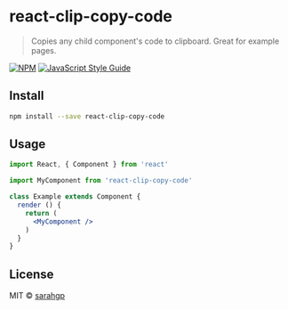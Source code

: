 # react-clip-copy-code

> Copies any child component&#x27;s code to clipboard. Great for example pages.

[![NPM](https://img.shields.io/npm/v/react-clip-copy-code.svg)](https://www.npmjs.com/package/react-clip-copy-code) [![JavaScript Style Guide](https://img.shields.io/badge/code_style-standard-brightgreen.svg)](https://standardjs.com)

## Install

```bash
npm install --save react-clip-copy-code
```

## Usage

```jsx
import React, { Component } from 'react'

import MyComponent from 'react-clip-copy-code'

class Example extends Component {
  render () {
    return (
      <MyComponent />
    )
  }
}
```

## License

MIT © [sarahgp](https://github.com/sarahgp)
